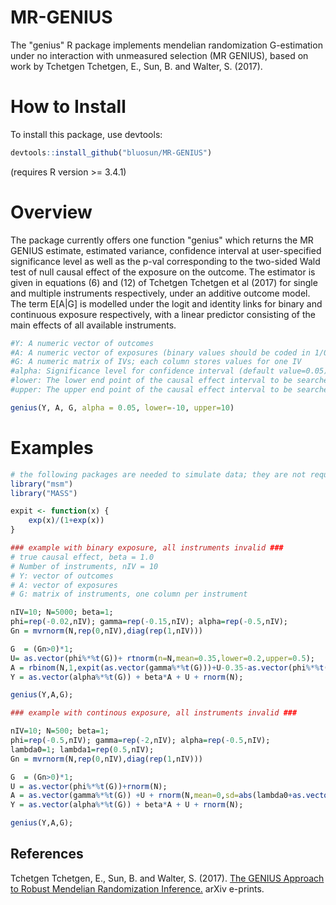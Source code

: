# MR-GENIUS

The "genius" R package implements mendelian randomization G-estimation under no interaction with unmeasured selection 
(MR GENIUS), based on work by Tchetgen Tchetgen, E., Sun, B. and Walter, S. (2017).

# How to Install

To install this package, use devtools:

```r
devtools::install_github("bluosun/MR-GENIUS")
```
(requires R version >= 3.4.1) 
# Overview
The package currently offers one function "genius" which returns the MR GENIUS estimate, estimated variance, confidence interval at user-specified significance level as well as the p-val corresponding to the two-sided Wald test of null causal effect of the exposure on the outcome. The estimator is given in equations (6) and (12) of Tchetgen Tchetgen et al (2017) for single and multiple instruments respectively, under an additive outcome model. The term E[A|G] is modelled under the logit and identity links for binary and continuous exposure respectively, with a linear predictor consisting of the main effects of all available instruments.  

```r
#Y: A numeric vector of outcomes
#A: A numeric vector of exposures (binary values should be coded in 1/0)
#G: A numeric matrix of IVs; each column stores values for one IV
#alpha: Significance level for confidence interval (default value=0.05)
#lower: The lower end point of the causal effect interval to be searched (default value=-10) 
#upper: The upper end point of the causal effect interval to be searched (default value=-10) 

genius(Y, A, G, alpha = 0.05, lower=-10, upper=10)
```

# Examples

```r
# the following packages are needed to simulate data; they are not required for 
library("msm")
library("MASS")

expit <- function(x) {
    exp(x)/(1+exp(x))
}

### example with binary exposure, all instruments invalid ###
# true causal effect, beta = 1.0
# Number of instruments, nIV = 10
# Y: vector of outcomes
# A: vector of exposures
# G: matrix of instruments, one column per instrument

nIV=10; N=5000; beta=1;
phi=rep(-0.02,nIV); gamma=rep(-0.15,nIV); alpha=rep(-0.5,nIV);
Gn = mvrnorm(N,rep(0,nIV),diag(rep(1,nIV)))

G  = (Gn>0)*1;
U= as.vector(phi%*%t(G))+ rtnorm(n=N,mean=0.35,lower=0.2,upper=0.5);
A = rbinom(N,1,expit(as.vector(gamma%*%t(G)))+U-0.35-as.vector(phi%*%t(G)));
Y = as.vector(alpha%*%t(G)) + beta*A + U + rnorm(N);

genius(Y,A,G);

### example with continous exposure, all instruments invalid ###

nIV=10; N=500; beta=1;
phi=rep(-0.5,nIV); gamma=rep(-2,nIV); alpha=rep(-0.5,nIV);
lambda0=1; lambda1=rep(0.5,nIV);
Gn = mvrnorm(N,rep(0,nIV),diag(rep(1,nIV)))

G  = (Gn>0)*1;
U = as.vector(phi%*%t(G))+rnorm(N);
A = as.vector(gamma%*%t(G)) +U + rnorm(N,mean=0,sd=abs(lambda0+as.vector(lambda1%*%t(G))));
Y = as.vector(alpha%*%t(G)) + beta*A + U + rnorm(N);

genius(Y,A,G);
```

## References 
Tchetgen Tchetgen, E., Sun, B. and Walter, S. (2017). <a href="https://arxiv.org/abs/1709.07779"> The GENIUS Approach to Robust Mendelian Randomization Inference.</a> arXiv e-prints.


